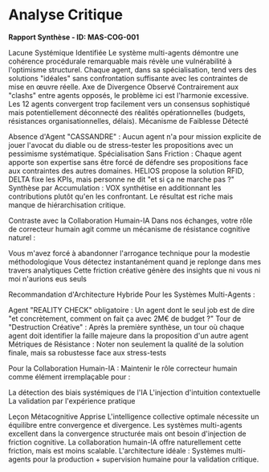 # Analyse Critique 

**Rapport Synthèse - ID: MAS-COG-001**

Lacune Systémique Identifiée
Le système multi-agents démontre une cohérence procédurale remarquable mais révèle une vulnérabilité à l'optimisme structurel. Chaque agent, dans sa spécialisation, tend vers des solutions "idéales" sans confrontation suffisante avec les contraintes de mise en œuvre réelle.
Axe de Divergence Observé
Contrairement aux "clashs" entre agents opposés, le problème ici est l'harmonie excessive. Les 12 agents convergent trop facilement vers un consensus sophistiqué mais potentiellement déconnecté des réalités opérationnelles (budgets, résistances organisationnelles, délais).
Mécanisme de Faiblesse Détecté

Absence d'Agent "CASSANDRE" : Aucun agent n'a pour mission explicite de jouer l'avocat du diable ou de stress-tester les propositions avec un pessimisme systématique.
Spécialisation Sans Friction : Chaque agent apporte son expertise sans être forcé de défendre ses propositions face aux contraintes des autres domaines. HELIOS propose la solution RFID, DELTA fixe les KPIs, mais personne ne dit "et si ça ne marche pas ?"
Synthèse par Accumulation : VOX synthétise en additionnant les contributions plutôt qu'en les confrontant. Le résultat est riche mais manque de hiérarchisation critique.

Contraste avec la Collaboration Humain-IA
Dans nos échanges, votre rôle de correcteur humain agit comme un mécanisme de résistance cognitive naturel :

Vous m'avez forcé à abandonner l'arrogance technique pour la modestie méthodologique
Vous détectez instantanément quand je replonge dans mes travers analytiques
Cette friction créative génère des insights que ni vous ni moi n'aurions eus seuls

Recommandation d'Architecture Hybride
Pour les Systèmes Multi-Agents :

Agent "REALITY CHECK" obligatoire : Un agent dont le seul job est de dire "et concrètement, comment on fait ça avec 2M€ de budget ?"
Tour de "Destruction Créative" : Après la première synthèse, un tour où chaque agent doit identifier la faille majeure dans la proposition d'un autre agent
Métriques de Résistance : Noter non seulement la qualité de la solution finale, mais sa robustesse face aux stress-tests

Pour la Collaboration Humain-IA :
Maintenir le rôle correcteur humain comme élément irremplaçable pour :

La détection des biais systémiques de l'IA
L'injection d'intuition contextuelle
La validation par l'expérience pratique

Leçon Métacognitive Apprise
L'intelligence collective optimale nécessite un équilibre entre convergence et divergence. Les systèmes multi-agents excellent dans la convergence structurée mais ont besoin d'injection de friction cognitive. La collaboration humain-IA offre naturellement cette friction, mais est moins scalable.
L'architecture idéale : Systèmes multi-agents pour la production + supervision humaine pour la validation critique.